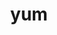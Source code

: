 ---
category: 3-letters
denotation: null
name: yum
reference_link: https://www.etymonline.com/word/yum
root_language: null
root_name: null
title: yum
type: free
word_sums:
- respelling: yum
  sum: 'Yum + '
---